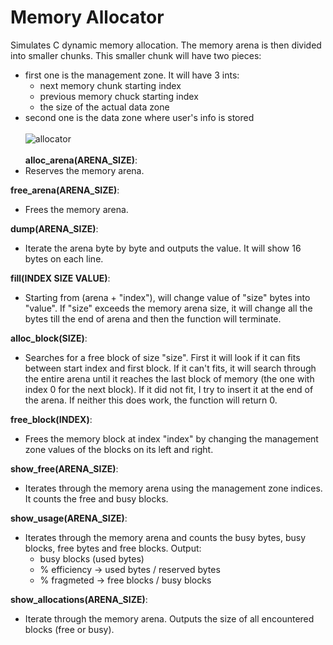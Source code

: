 # Memory Allocator
Simulates C dynamic memory allocation.
The memory arena is then divided into smaller chunks. This smaller chunk will have two pieces:
  * first one is the management zone. It will have 3 ints:
    * next memory chunk starting index
    * previous memory chuck starting index
    * the size of the actual data zone
  * second one is the data zone where user's info is stored <br><br>
  ![allocator](https://ocw.cs.pub.ro/courses/_media/programare/tema4arenadetailed.png?cache=)<br><br>
  **alloc_arena(ARENA_SIZE)**:
 * Reserves the memory arena.
 
**free_arena(ARENA_SIZE)**: 
 * Frees the memory arena.
 
**dump(ARENA_SIZE)**:
 * Iterate the arena byte by byte and outputs the value. It will show 16 bytes on each line.
 
**fill(INDEX SIZE VALUE)**:
 * Starting from (arena + "index"), will change value of "size" bytes into "value". If "size" exceeds the memory arena
 size, it will change all the bytes till the end of arena and then the function will terminate.
 
**alloc_block(SIZE)**:
 * Searches for a free block of size "size". First it will look if it can fits between start index and first block. If it can't
 fits, it will search through the entire arena until it reaches the last block of memory (the one with index 0 for the next block).
 If it did not fit, I try to insert it at the end of the arena. If neither this does work, the function will return 0.

**free_block(INDEX)**:
 * Frees the memory block at index "index" by changing the management zone values of the blocks on its left and right.
 
**show_free(ARENA_SIZE)**:
 * Iterates through the memory arena using the management zone indices. It counts the free and busy blocks.
 
**show_usage(ARENA_SIZE)**:
 * Iterates through the memory arena and counts the busy bytes, busy blocks, free bytes and free blocks. Output:
   * busy blocks (used bytes)
   * % efficiency -> used bytes / reserved bytes
   * % fragmeted -> free blocks / busy blocks
   
**show_allocations(ARENA_SIZE)**:
 * Iterate through the memory arena. Outputs the size of all encountered blocks (free or busy).
